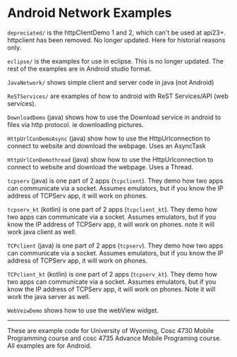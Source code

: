 Android Network Examples
===========

`depreciated/` is the httpClientDemo 1 and 2, which can't be used at api23+.  httpclient has been removed.  No longer updated. Here for historial reasons only.

`eclipse/` is the examples for use in eclipse.  This is no longer updated.  The rest of the examples are in Android studio format.

`JavaNetwork/` shows simple client and server code in java (not Android)

`ReSTServices/` are examples of how to android with ReST Services/API (web services).

`DownloadDemo` (java) shows how to use the Download service in android to files via http protocol.  ie downloading pictures.

`HttpUrlConDemoAsync` (java) show how to use the HttpUrlconnection to connect to website and download the webpage.  Uses an AsyncTask

`HttpUrlConDemothread` (java) show how to use the HttpUrlconnection to connect to website and download the webpage.  Uses a Thread.

`tcpserv` (java) is one part of 2 apps (`tcpclient`).   They demo how two apps can communicate via a socket.  Assumes emulators, but if you know the IP address of TCPServ app, it will work on phones.

`tcpserv_kt` (kotlin) is one part of 2 apps (`tcpclient_kt`).   They demo how two apps can communicate via a socket.  Assumes emulators, but if you know the IP address of TCPServ app, it will work on phones.  note it will work java client as well.

`TCPclient` (java) is one part of 2 apps (`tcpserv`).  They demo how two apps can communicate via a socket.  Assumes emulators, but if you know the IP address of TCPServ app, it will work on phones.

`TCPclient_kt` (kotlin) is one part of 2 apps (`tcpserv_kt`).  They demo how two apps can communicate via a socket.  Assumes emulators, but if you know the IP address of TCPServ app, it will work on phones.  Note it will work the java server as well.

`WebVeiwDemo` shows how to use the webView widget.

---

These are example code for University of Wyoming, Cosc 4730 Mobile Programming course and cosc 4735 Advance Mobile Programing course. 
All examples are for Android.

